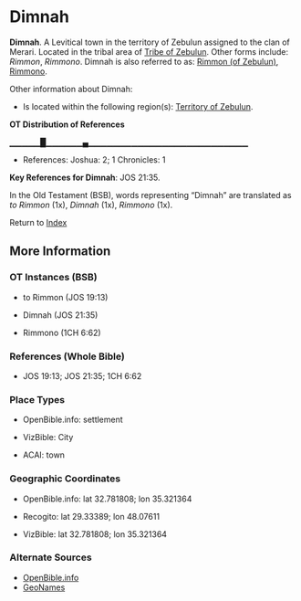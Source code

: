 # Dimnah
**Dimnah**. 
A Levitical town in the territory of Zebulun assigned to the clan of Merari. 
Located in the tribal area of [Tribe of Zebulun](../../../groups/md/acai/Zebulun.md). 
Other forms include: 
*Rimmon*, *Rimmono*. 
Dimnah is also referred to as: 
[Rimmon (of Zebulun)](Rimmon.2.md), [Rimmono](Rimmono.md). 




Other information about Dimnah:


* Is located within the following region(s): 
[Territory of Zebulun](TerritoryOfZebulun.md). 


**OT Distribution of References**

▁▁▁▁▁█▁▁▁▁▁▁▄▁▁▁▁▁▁▁▁▁▁▁▁▁▁▁▁▁▁▁▁▁▁▁▁▁▁
* References: Joshua: 2; 1 Chronicles: 1



**Key References for Dimnah**: 
JOS 21:35. 


In the Old Testament (BSB), words representing “Dimnah” are translated as 
*to Rimmon* (1x), *Dimnah* (1x), *Rimmono* (1x). 




Return to [Index](00-Index.md)

## More Information

### OT Instances (BSB)

* to Rimmon (JOS 19:13)

* Dimnah (JOS 21:35)

* Rimmono (1CH 6:62)



### References (Whole Bible)

* JOS 19:13; JOS 21:35; 1CH 6:62


### Place Types

* OpenBible.info: settlement

* VizBible: City

* ACAI: town



### Geographic Coordinates

* OpenBible.info: lat 32.781808; lon 35.321364

* Recogito: lat 29.33389; lon 48.07611

* VizBible: lat 32.781808; lon 35.321364



### Alternate Sources

* [OpenBible.info](https://www.openbible.info/geo/ancient/a971a54)
* [GeoNames](http://sws.geonames.org/285704)



